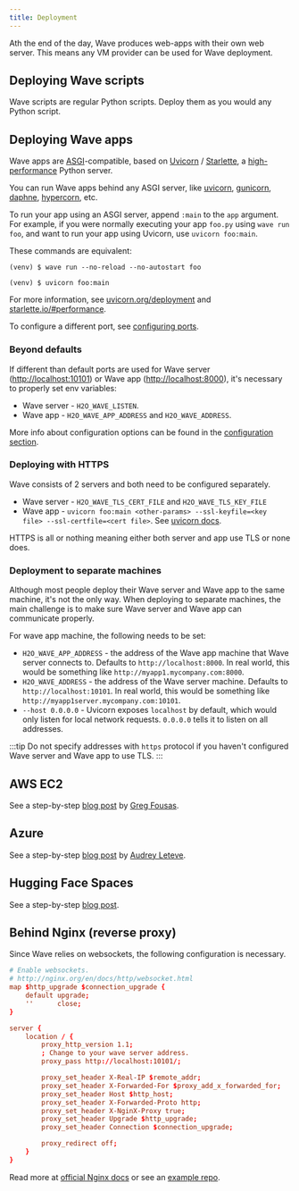 ```yaml
---
title: Deployment
---
```


Ath the end of the day, Wave produces web-apps with their own web server. This means any VM provider can be used for Wave deployment.

## Deploying Wave scripts

Wave scripts are regular Python scripts. Deploy them as you would any Python script.

## Deploying Wave apps

Wave apps are [ASGI](https://asgi.readthedocs.io/en/latest/)-compatible, based on [Uvicorn](https://www.uvicorn.org) / [Starlette](https://www.starlette.io/), a [high-performance](https://www.techempower.com/benchmarks/#section=data-r17&hw=ph&test=fortune&l=zijzen-1) Python server.

You can run Wave apps behind any ASGI server, like [uvicorn](https://www.uvicorn.org), [gunicorn](https://gunicorn.org/), [daphne](https://github.com/django/daphne/), [hypercorn](https://pgjones.gitlab.io/hypercorn/), etc.

To run your app using an ASGI server, append `:main` to the `app` argument. For example, if you were normally executing your app `foo.py` using `wave run foo`, and want to run your app using Uvicorn, use `uvicorn foo:main`.

These commands are equivalent:

```shell
(venv) $ wave run --no-reload --no-autostart foo
```

```shell
(venv) $ uvicorn foo:main
```

For more information, see [uvicorn.org/deployment](https://www.uvicorn.org/deployment/) and [starlette.io/#performance](https://www.starlette.io/#performance).

To configure a different port, see [configuring ports](/docs/configuration/#how-to-start-a-wave-app-on-a-different-port).

### Beyond defaults

If different than default ports are used for Wave server (<http://localhost:10101>) or Wave app (<http://localhost:8000>), it's necessary to properly set env variables:

* Wave server - `H2O_WAVE_LISTEN`.
* Wave app - `H2O_WAVE_APP_ADDRESS` and `H2O_WAVE_ADDRESS`.

More info about configuration options can be found in the [configuration section](https://wave.h2o.ai/docs/configuration).

### Deploying with HTTPS

Wave consists of 2 servers and both need to be configured separately.

* Wave server - `H2O_WAVE_TLS_CERT_FILE` and `H2O_WAVE_TLS_KEY_FILE`
* Wave app - `uvicorn foo:main <other-params> --ssl-keyfile=<key file> --ssl-certfile=<cert file>`. See [uvicorn docs](https://www.uvicorn.org/deployment/#running-with-https).

HTTPS is all or nothing meaning either both server and app use TLS or none does.

### Deployment to separate machines

Although most people deploy their Wave server and Wave app to the same machine, it's not the only way. When deploying to separate machines, the main challenge is to make sure Wave server and Wave app can communicate properly.

For wave app machine, the following needs to be set:

* `H2O_WAVE_APP_ADDRESS` - the address of the Wave app machine that Wave server connects to. Defaults to `http://localhost:8000`. In real world, this would be something like `http://myapp1.mycompany.com:8000`.
* `H2O_WAVE_ADDRESS` - the address of the Wave server machine. Defaults to `http://localhost:10101`. In real world, this would be something like `http://myapp1server.mycompany.com:10101`.
* `--host 0.0.0.0` - Uvicorn exposes `localhost` by default, which would only listen for local network requests. `0.0.0.0` tells it to listen on all addresses.

:::tip
Do not specify addresses with `https` protocol if you haven't configured Wave server and Wave app to use TLS.
:::

## AWS EC2

See a step-by-step [blog post](https://medium.com/@gfousas/deploy-a-wave-app-on-an-aws-ec2-instance-1fe508f36ef) by [Greg Fousas](https://github.com/fousasg).

## Azure

See a step-by-step [blog post](https://medium.com/@leteve.audrey/run-h2o-wave-app-with-azure-app-service-342d32a009f8) by [Audrey Leteve](https://github.com/audreyleteve).

## Hugging Face Spaces

See a step-by-step [blog post](https://medium.com/@unusualcode/deploy-a-wave-app-to-hugging-face-spaces-8b9a2bda5e46).

## Behind Nginx (reverse proxy)

Since Wave relies on websockets, the following configuration is necessary.

```conf
# Enable websockets.
# http://nginx.org/en/docs/http/websocket.html
map $http_upgrade $connection_upgrade {
    default upgrade;
    ''      close;
}

server {
    location / {
        proxy_http_version 1.1;
        ; Change to your wave server address.
        proxy_pass http://localhost:10101/;

        proxy_set_header X-Real-IP $remote_addr;
        proxy_set_header X-Forwarded-For $proxy_add_x_forwarded_for;
        proxy_set_header Host $http_host;
        proxy_set_header X-Forwarded-Proto http;
        proxy_set_header X-NginX-Proxy true;
        proxy_set_header Upgrade $http_upgrade;
        proxy_set_header Connection $connection_upgrade;

        proxy_redirect off;
    }
}
```

Read more at [official Nginx docs](http://nginx.org/en/docs/http/websocket.html) or see an [example repo](https://github.com/mturoci/wave-nginx).
